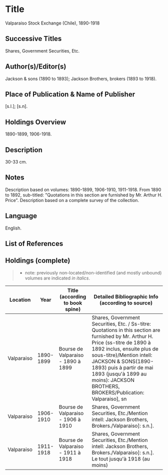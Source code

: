 # Title

Valparaiso Stock Exchange (Chile), 1890-1918

## Successive Titles

Shares, Government Securities, Etc.

## Author(s)/Editor(s)

Jackson & sons (1890 to 1893);  Jackson Brothers, brokers (1893 to 1918).

## Place of Publication & Name of Publisher

[s.l.]; [s.n]. 

## Holdings Overview

1890-1899, 1906-1918.

## Description

30-33 cm.

## Notes

Description based on volumes: 1890-1899, 1906-1910, 1911-1918. From 1890 to 1892, sub-titled: "Quotations in this section are furnished by Mr. Arthur H. Price". Description based on a complete survey of the collection.

## Language

English.

## List of References

## Holdings (complete)

> * note: previously non-located/non-identified (and mostly unbound) volumes are indicated *in italics*.

| Location   | Year      | Title (according to book spine)    | Detailed Bibliographic Info (according to source)                                                                                                                                                                                                                                                                                |
|------------|-----------|------------------------------------|----------------------------------------------------------------------------------------------------------------------------------------------------------------------------------------------------------------------------------------------------------------------------------------------------------------------------------|
| Valparaiso | 1890-1899 | Bourse de Valparaiso - 1890 à 1899 | Shares, Government Securities, Etc. / Ss-titre: Quotations in this section are furnished by Mr. Arthur H. Price (ss-titre de 1890 à 1892 inclus, ensuite plus de sous-titre)/Mention intell: JACKSON & SONS(1890-1893) puis à partir de mai 1893 (jusqu'à 1899 au moins): JACKSON BROTHERS, BROKERS/Publication: Valparaiso], sn |
| Valparaiso | 1906-1910 | Bourse de Valparaiso - 1906 à 1910 | Shares, Government Securities, Etc./Mention intell: Jackson Brothers, Brokers./Valparaiso]: s.n.].                                                                                                                                                                                                                               |
| Valparaiso | 1911-1918 | Bourse de Valparaiso - 1911 à 1918 | Shares, Government Securities, Etc./Mention intell: Jackson Brothers, Brokers./Valparaiso]: s.n.]. Le tout jusqu'à 1918 (au moins)                                                                                                                                                                                               |
